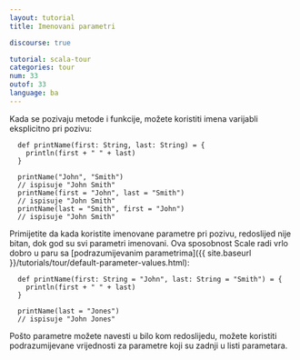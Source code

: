 ```yaml
---
layout: tutorial
title: Imenovani parametri

discourse: true

tutorial: scala-tour
categories: tour
num: 33
outof: 33
language: ba
---
```


Kada se pozivaju metode i funkcije, možete koristiti imena varijabli eksplicitno pri pozivu:

      def printName(first: String, last: String) = {
        println(first + " " + last)
      }

      printName("John", "Smith")
      // ispisuje "John Smith"
      printName(first = "John", last = "Smith")
      // ispisuje "John Smith"
      printName(last = "Smith", first = "John")
      // ispisuje "John Smith"

Primijetite da kada koristite imenovane parametre pri pozivu, redoslijed nije bitan, dok god su svi parametri imenovani.
Ova sposobnost Scale radi vrlo dobro u paru sa [podrazumijevanim parametrima]({{ site.baseurl }}/tutorials/tour/default-parameter-values.html):

      def printName(first: String = "John", last: String = "Smith") = {
        println(first + " " + last)
      }

      printName(last = "Jones")
      // ispisuje "John Jones"

Pošto parametre možete navesti u bilo kom redoslijedu, možete koristiti podrazumijevane vrijednosti za parametre koji su zadnji u listi parametara.
